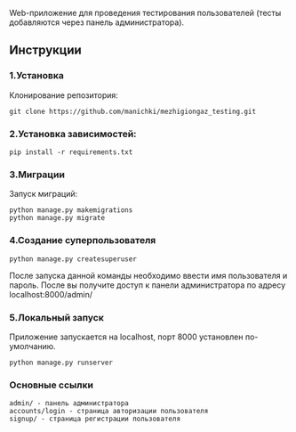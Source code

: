 Web-приложение для проведения тестирования пользователей (тесты добавляются через панель администратора).

## Инструкции

### 1.Установка

  Клонирование репозитория:

    git clone https://github.com/manichki/mezhigiongaz_testing.git
    
### 2.Установка зависимостей:

    pip install -r requirements.txt

### 3.Миграции
Запуск миграций:

    python manage.py makemigrations
    python manage.py migrate

### 4.Создание суперпользователя


    python manage.py createsuperuser

После запуска данной команды необходимо ввести имя пользователя и пароль. 
После вы получите доступ к панели администратора по адресу localhost:8000/admin/

### 5.Локальный запуск

Приложение запускается на localhost, порт 8000 установлен по-умолчанию.

    python manage.py runserver

### Основные ссылки

    admin/ - панель администратора
    accounts/login - страница авторизации пользователя
    signup/ - страница регистрации пользователя
